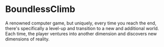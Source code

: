 # BoundlessClimb
A renowned computer game, but uniquely, every time you reach the end, there's specifically a level-up and transition to a new and additional world. Each time, the player ventures into another dimension and discovers new dimensions of reality.
